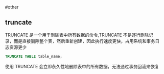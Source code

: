 #other



## truncate

TRUNCATE 是一个用于删除表中所有数据的命令,TRUNCATE 不是逐行删除记录，而是直接删除整个表，然后重新创建，因此执行速度更快，占用系统和事务日志资源更少

``` sql
TRUNCATE TABLE table_name;
```

使用 TRUNCATE 会立即永久性地删除表中的所有数据，无法通过事务回滚来恢复